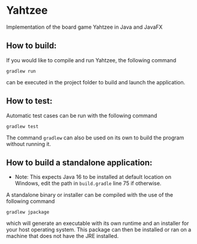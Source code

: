 # Yahtzee
Implementation of the board game Yahtzee in Java and JavaFX

## How to build:

If you would like to compile and run Yahtzee, the following command
```
gradlew run
```
can be executed in the project folder to build and launch the application.

## How to test:
Automatic test cases can be run with the following command
```
gradlew test
```

The command `gradlew` can also be used on its own to build the program without running it.

## How to build a standalone application:
- Note: This expects Java 16 to be installed at default location on Windows, edit the path in `build.gradle` line 75 if otherwise.

A standalone binary or installer can be compiled with the use of the following command
```
gradlew jpackage
```
which will generate an executable with its own runtime and an installer for your host operating system. This package can then be installed or ran on a machine that does not have the JRE installed.
